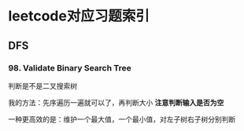 # leetcode对应习题索引

## DFS

### 98. Validate Binary Search Tree

判断是不是二叉搜索树

我的方法：先序遍历一遍就可以了，再判断大小 **注意判断输入是否为空**

一种更高效的是：维护一个最大值，一个最小值，对左子树右子树分别判断

###